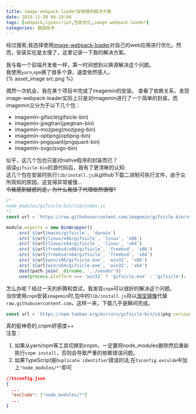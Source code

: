 ```yaml
---
title: image-webpack-loader安装慢的解决方案
date: 2019-11-30 04:10:04
tags: [webpack,typescript,性能优化,image-webpack-loader]
categories: 基础技术
---
```

经过搜索,我选择使用[image-webpack-loader](https://github.com/tcoopman/image-webpack-loader)对自己的web应用进行优化。然而，安装实在是太慢了，这里记录一下我的解决方案。   
<!-- more -->

我与每一个前端开发者一样，第一时间想到以换源解决这个问题。   
我使用`yarn`,`npm`换了很多个源，速度依然感人。   
{% asset_image src.png %}


偶然一次机会，我在某个项目中完成了imagemin的安装。
查看了依赖关系，发现image-webpack-loader实际上只是对imagemin进行了一个简单的封装，而imagemin又分为于以下几个包：
* imagemin-gifsicle(gifsicle-bin)
* imagemin-jpegtran(jpegtran-bin)
* imagemin-mozjpeg(mozjpeg-bin)
* imagemin-optipng(optipng-bin)
* imagemin-pngquant(pngquant-bin)
* imagemin-svgo(svgo-bin)

似乎，这几个包也只是对native程序的封装而已？   
阅读`gifsicle-bin`的源代码后，我有了更清晰的认知:   
这几个包在安装时执行`lib/install.js`从github下载二进制可执行文件，由于众所周知的原因，这变得异常缓慢...   
~~令我感到疑惑的是，为什么我挂了代理依然很慢?~~

```javascript
/*
node_modules/gifsicle-bin/lib/index.js
*/
const url = `https://raw.githubusercontent.com/imagemin/gifsicle-bin/v${pkg.version}/vendor/`;

module.exports = new BinWrapper()
	.src(`${url}macos/gifsicle`, 'darwin')
	.src(`${url}linux/x86/gifsicle`, 'linux', 'x86')
	.src(`${url}linux/x64/gifsicle`, 'linux', 'x64')
	.src(`${url}freebsd/x86/gifsicle`, 'freebsd', 'x86')
	.src(`${url}freebsd/x64/gifsicle`, 'freebsd', 'x64')
	.src(`${url}win/x86/gifsicle.exe`, 'win32', 'x86')
	.src(`${url}win/x64/gifsicle.exe`, 'win32', 'x64')
	.dest(path.join(__dirname, '../vendor'))
    .use(process.platform === 'win32' ? 'gifsicle.exe' : 'gifsicle');
```
怎么办呢？经过一天的折腾和尝试，我发现`cnpm`可以很好的解决这个问题。   
当你使用`cnpm`安装`imagemin`时,包中的`lib/install.js`将以[淘宝镜像](http://npm.taobao.org/mirrors)代替`raw.githubusercontent.com`，这样一来，下载几乎是瞬间完成。
```javascript
const url = `https://npm.taobao.org/mirrors/gifsicle-bin/v${pkg.version}/vendor/`;
```
真的挺神奇的,cnpm好感度++   
注意：
1. 如果从yarn/npm等工具切换到cnpm，一定要将node_modules删除然后重新执行`cnpm install`，否则会导致严重的依赖错误问题。
2. 如果TypeScript报`Duplicate identifier`错误的话,在`tsconfig.exculde`中加上`"node_modules/*"`即可 
```json
//tsconfig.json
{
  ...
  "exclude": ["node_modules/*"]
  ...
}
```